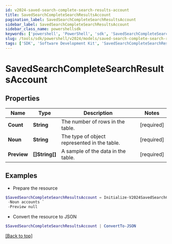 ```yaml
---
id: v2024-saved-search-complete-search-results-account
title: SavedSearchCompleteSearchResultsAccount
pagination_label: SavedSearchCompleteSearchResultsAccount
sidebar_label: SavedSearchCompleteSearchResultsAccount
sidebar_class_name: powershellsdk
keywords: ['powershell', 'PowerShell', 'sdk', 'SavedSearchCompleteSearchResultsAccount', 'V2024SavedSearchCompleteSearchResultsAccount'] 
slug: /tools/sdk/powershell/v2024/models/saved-search-complete-search-results-account
tags: ['SDK', 'Software Development Kit', 'SavedSearchCompleteSearchResultsAccount', 'V2024SavedSearchCompleteSearchResultsAccount']
---
```



# SavedSearchCompleteSearchResultsAccount

## Properties

Name | Type | Description | Notes
------------ | ------------- | ------------- | -------------
**Count** | **String** | The number of rows in the table. | [required]
**Noun** | **String** | The type of object represented in the table. | [required]
**Preview** | **[]String[]** | A sample of the data in the table. | [required]

## Examples

- Prepare the resource
```powershell
$SavedSearchCompleteSearchResultsAccount = Initialize-V2024SavedSearchCompleteSearchResultsAccount  -Count 3 `
 -Noun accounts `
 -Preview null
```

- Convert the resource to JSON
```powershell
$SavedSearchCompleteSearchResultsAccount | ConvertTo-JSON
```


[[Back to top]](#) 

